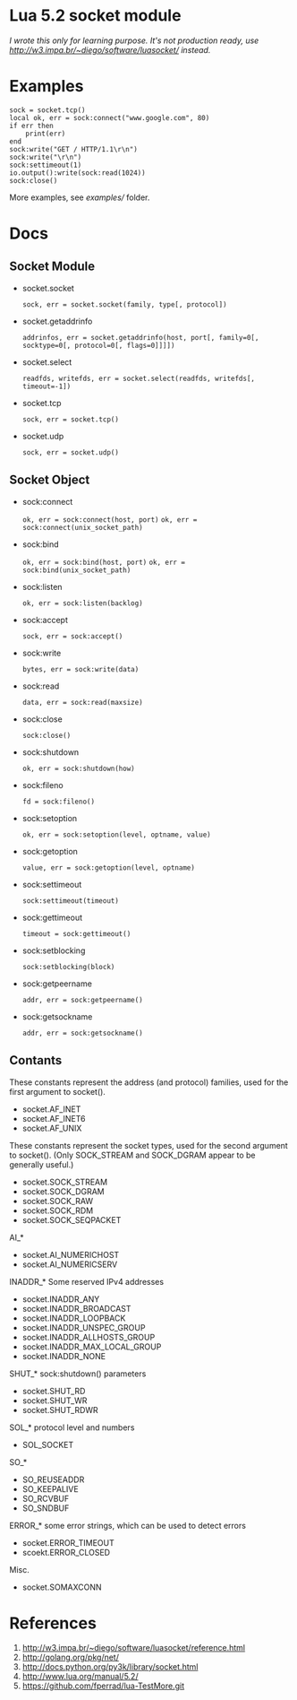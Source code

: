 Lua 5.2 socket module
=====================

*I wrote this only for learning purpose. It's not production ready, use http://w3.impa.br/~diego/software/luasocket/ instead.*

Examples
========

    sock = socket.tcp()
    local ok, err = sock:connect("www.google.com", 80)
    if err then
        print(err)
    end
    sock:write("GET / HTTP/1.1\r\n")
    sock:write("\r\n")
    sock:settimeout(1)
    io.output():write(sock:read(1024))
    sock:close()

More examples, see *examples/* folder.

Docs
====

Socket Module
-------------

* socket.socket

    `sock, err = socket.socket(family, type[, protocol])`

* socket.getaddrinfo

    `addrinfos, err = socket.getaddrinfo(host, port[, family=0[, socktype=0[, protocol=0[, flags=0]]]])`

* socket.select

    `readfds, writefds, err = socket.select(readfds, writefds[, timeout=-1])`

* socket.tcp

    `sock, err = socket.tcp()`

* socket.udp

    `sock, err = socket.udp()`


Socket Object
-------------

* sock:connect

    `ok, err = sock:connect(host, port)`
    `ok, err = sock:connect(unix_socket_path)`

* sock:bind

    `ok, err = sock:bind(host, port)`
    `ok, err = sock:bind(unix_socket_path)`

* sock:listen

    `ok, err = sock:listen(backlog)`

* sock:accept

    `sock, err = sock:accept()`

* sock:write

    `bytes, err = sock:write(data)`

* sock:read

    `data, err = sock:read(maxsize)`

* sock:close

    `sock:close()`

* sock:shutdown

    `ok, err = sock:shutdown(how)`

* sock:fileno

    `fd = sock:fileno()`

* sock:setoption

    `ok, err = sock:setoption(level, optname, value)`

* sock:getoption

    `value, err = sock:getoption(level, optname)`

* sock:settimeout

    `sock:settimeout(timeout)`

* sock:gettimeout

    `timeout = sock:gettimeout()`

* sock:setblocking
    
    `sock:setblocking(block)`

* sock:getpeername

    `addr, err = sock:getpeername()`

* sock:getsockname

    `addr, err = sock:getsockname()`

Contants
--------

These constants represent the address (and protocol) families, used for the first argument to socket().

* socket.AF_INET
* socket.AF_INET6
* socket.AF_UNIX

These constants represent the socket types, used for the second argument to socket(). (Only SOCK_STREAM and SOCK_DGRAM appear to be generally useful.)

* socket.SOCK_STREAM
* socket.SOCK_DGRAM
* socket.SOCK_RAW
* socket.SOCK_RDM
* socket.SOCK_SEQPACKET

AI_*

 * socket.AI_NUMERICHOST
 * socket.AI_NUMERICSERV

INADDR_* Some reserved IPv4 addresses

 * socket.INADDR_ANY
 * socket.INADDR_BROADCAST
 * socket.INADDR_LOOPBACK
 * socket.INADDR_UNSPEC_GROUP
 * socket.INADDR_ALLHOSTS_GROUP
 * socket.INADDR_MAX_LOCAL_GROUP
 * socket.INADDR_NONE

SHUT_* sock:shutdown() parameters

 * socket.SHUT_RD
 * socket.SHUT_WR
 * socket.SHUT_RDWR

SOL_* protocol level and numbers
  * SOL_SOCKET

SO_* 
  * SO_REUSEADDR
  * SO_KEEPALIVE
  * SO_RCVBUF
  * SO_SNDBUF

ERROR_* some error strings, which can be used to detect errors
  * socket.ERROR_TIMEOUT
  * scoekt.ERROR_CLOSED

Misc.

* socket.SOMAXCONN

References
==========

1. http://w3.impa.br/~diego/software/luasocket/reference.html
2. http://golang.org/pkg/net/
3. http://docs.python.org/py3k/library/socket.html
4. http://www.lua.org/manual/5.2/
5. https://github.com/fperrad/lua-TestMore.git

